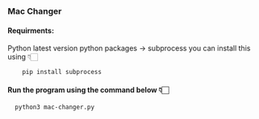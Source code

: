 ### Mac Changer

#### Requirments:
Python latest version
python packages -> subprocess
you can install this using 👇🏻
    
```
    pip install subprocess
```
#### Run the program using the command below 👇🏻

  ```
    python3 mac-changer.py
  ```
